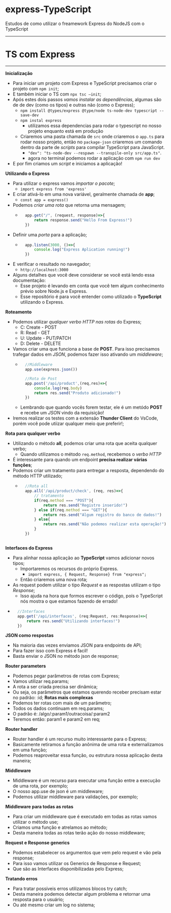 # express-TypeScript
 Estudos de como utilizar o freamework Express do NodeJS com o TypeScript
***
# TS com Express
***
**Inicialização**
* Para iniciar um projeto com Express e TypeScript precisamos criar o
projeto com `npm init`;
* E também iniciar o TS com `npx tsc –init`;
* Após estes dois passos *vamos instalar as dependências*, algumas são
de de dev (como os tipos) e outras não (como o Express);
    * `npm install @types/express @type/node ts-node-dev typescript --save-dev`
    * `npm instal express`
        * utilizamos essa dependencias para rodar o typescript no nosso projeto enquanto está em produção
    * Criaremos uma pasta chamada de `src` onde criaremos o `app.ts` para rodar nosso projeto, então no `package-json` criaremos um comando dentro da parte de *scripts* para compilar TypeScript para JavaScript.
        * `"dev": "ts-node-dev --respawn --transpile-only src/app.ts"`.
        * agora no terminal podemos rodar a aplicação com `npm run dev`
* E por fim criamos um *script* e iniciamos a aplicação!

**Utilizando o Express**
* Para utilizar o express vamos *importar o pacote*;
    * `import express from 'express'`
* E criar ativá-lo em uma nova variável, geralmente chamada de **app**;
    * `const app = express()`
* Podemos *criar uma rota* que retorna uma mensagem;
    * ```ts
        app.get("/", (request, response)=>{
            return response.send("Hello From Express!")
        })
        ```
* Definir uma *porta* para a aplicação;
    * ```ts
        app.listen(3000, ()=>{
            console.log("Express Aplication running!")
        })
        ```
* E verificar o resultado no navegador;
    * `http://localhost:3000`
* Alguns detalhes que você deve considerar se você está lendo essa documentação:
    * Esse projeto é levando em conta que você tem algum conhecimento prévio sobre Node.js e Express.
    * Esse repositório é para você entender como utilizado o **TypeScript** utilizando o Express.

**Roteamento**
* Podemos utilizar *qualquer verbo HTTP nas rotas* do Express;
    * C: Create - POST
    * R: Read - GET
    * U: Update - PUT/PATCH
    * D: Delete - DELETE
* Vamos criar uma que funciona a base de **POST**. Para isso precisamos trafegar dados em *JSON*, podemos fazer isso ativando um *middleware*;
    * ```ts
        //Middleware
        app.use(express.json())

        //Rota de Post
        app.post('/api/product',(req,res)=>{
            console.log(req.body)
            return res.send("Produto adicionado!")
        })
        ```
    * Lembrando que quando vocês forem testar, ele é um metódo **POST** e recebe um *JSON* vindo da requisição!
* Iremos realizar os testes com a extensão **Thunder Client** do VsCode, porém você pode utiizar qualquer meio que preferir!;

**Rota para qualquer verbo**
* Utilizando o método **all**, podemos criar uma rota que aceita qualquer
verbo;
    * Quando utilizamos o método `req.method`, recebemos o *verbo HTTP*
* É interessante para quando um endpoint **precisa realizar várias funções**;
* Podemos criar um tratamento para entregar a resposta, dependendo do método HTTP utilizado;
    * ```ts
        //Rota all
        app.all('/api/product/check', (req, res)=>{
            // tratamento
            if(req.method === "POST"){
                return res.send("Registro inserido!")
            } else if(req.method === "GET"){
                return res.send("Algum registro do banco de dados!")
            } else{
                return res.send("Não podemos realizar esta operação!")
            }
        })
    ```

**Interfaces do Express**
* Para alinhar nossa aplicação ao **TypeScript** vamos adicionar novos tipos;
    * Importaremos os recursos do próprio Express.
        * `import express, { Request, Response} from "express";`
    * Então criaremos uma nova rota;
* As request podem utilizar o tipo *Request* e as respostas utilizam o tipo *Response*;
    * Isso ajuda na hora que formos escrever o código, poís o TypeScript nós mostra o que estamos fazendo de errado!
* ```ts
    //Interfaces
    app.get('/api/interfaces', (req:Request, res:Response)=>{
        return res.send("Utilizando interfaces!")
    })
    ```

**JSON como respostas**
* Na maioria das vezes enviamos JSON para endpoints de API;
* Para fazer isso com Express é facil!
* Basta enviar o JSON no método json de response;

**Router parameters**
* Podemos pegar parâmetros de rotas com Express;
* Vamos utilizar req.params;
* A rota a ser criada precisa ser dinâmica;
* Ou seja, os parâmetros que estamos querendo receber precisam estar no
padrão: :id;
**Rotas mais complexas**
* Podemos ter rotas com mais de um parâmetro;
* Todos os dados continuam em req.params;
* O padrão é: /algo/:param1/outracoisa/:param2
* Teremos então: param1 e param2 em req;

**Router handler**
* Router handler é um recurso muito interessante para o Express;
* Basicamente retiramos a função anônima de uma rota e externalizamos
em uma função;
* Podemos reaproveitar essa função, ou estrutura nossa aplicação desta
maneira;

**Middleware**
* Middleware é um recurso para executar uma função entre a execução de
uma rota, por exemplo;
* O nosso app.use de json é um middleware;
* Podemos utilizar middleware para validações, por exemplo;

**Middleware para todas as rotas**
* Para criar um middleware que é executado em todas as rotas vamos
utilizar o método use;
* Criamos uma função e atrelamos ao método;
* Desta maneira todas as rotas terão ação do nosso middleware;

**Request e Response generics**
* Podemos estabelecer os argumentos que vem pelo request e vão pela
response;
* Para isso vamos utilizar os Generics de Response e Request;
* Que são as Interfaces disponibilizadas pelo Express;

**Tratando erros**
* Para tratar possíveis erros utilizamos blocos try catch;
* Desta maneira podemos detectar algum problema e retornar uma
resposta para o usuário;
* Ou até mesmo criar um log no sistema;

